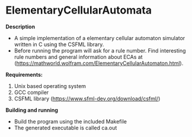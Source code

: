 # ElementaryCellularAutomata

**Description**
  - A simple implementation of a elementary cellular automaton simulator written in C using the CSFML library.
  - Before running the program will ask for a rule number. Find interesting rule numbers and general information about ECAs at (https://mathworld.wolfram.com/ElementaryCellularAutomaton.html).

**Requirements:**
  1. Unix based operating system
  2. GCC compiler
  3. CSFML library (https://www.sfml-dev.org/download/csfml/)
  
**Building and running**
  - Build the program using the included Makefile
  - The generated executable is called ca.out
